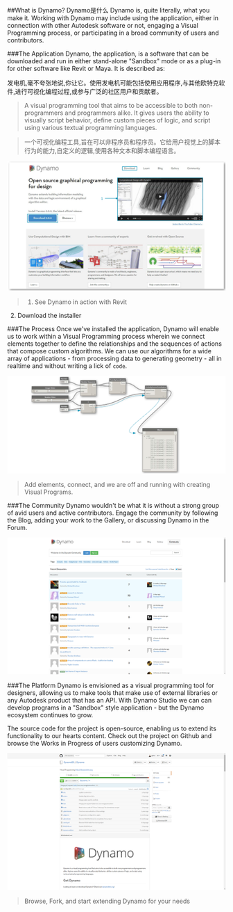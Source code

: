 ##What is Dynamo?  Dynamo是什么
Dynamo is, quite literally, what you make it. Working with Dynamo may include using the application, either in connection with other Autodesk software or not, engaging a Visual Programming process, or participating in a broad community of users and contributors.

###The Application
Dynamo, the application, is a software that can be downloaded and run in either stand-alone "Sandbox" mode or as a plug-in for other software like Revit or Maya. It is described as:

发电机,毫不夸张地说,你让它。使用发电机可能包括使用应用程序,与其他欧特克软件,进行可视化编程过程,或参与广泛的社区用户和贡献者。

> A visual programming tool that aims to be accessible to both non-programmers and programmers alike. It gives users the ability to visually script behavior, define custom pieces of logic, and script using various textual programming languages.

>一个可视化编程工具,旨在可以非程序员和程序员。它给用户视觉上的脚本行为的能力,自定义的逻辑,使用各种文本和脚本编程语言。



![Dyanmo website-update number](images/1-2/00-DynamoHomepage.png)
> 1. See Dynamo in action with Revit
2. Download the installer

###The Process
Once we've installed the application, Dynamo will enable us to work within a Visual Programming process wherein we connect elements together to define the relationships and the sequences of actions that compose custom algorithms. We can use our algorithms for a wide array of applications - from processing data to generating geometry - all in realtime and without writing a lick of ```code```.

![A Visual Program](images/1-2/01-ProgramFlow.png)
> Add elements, connect, and we are off and running with creating Visual Programs.

###The Community
Dynamo wouldn't be what it is without a strong group of avid users and active contributors. Engage the community by following the Blog, adding your work to the Gallery, or discussing Dynamo in the Forum.

![The Forum](images/1-2/02-Community.png)

###The Platform
Dynamo is envisioned as a visual programming tool for designers, allowing us to make tools that make use of external libraries or any Autodesk product that has an API. With Dynamo Studio we can can develop programs in a "Sandbox" style application - but the Dynamo ecosystem continues to grow.

The source code for the project is open-source, enabling us to extend its functionality to our hearts content. Check out the project on Github and browse the Works in Progress of users customizing Dynamo.

![The Repo](images/1-2/03-TheRepo.png)
> Browse, Fork, and start extending Dynamo for your needs
